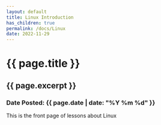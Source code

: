 ```yaml
---
layout: default
title: Linux Introduction 
has_children: true
permalink: /docs/Linux
date: 2022-11-29
---
```

<h1>{{ page.title }}</h1>
<h2>{{ page.excerpt }}</h2>
<h3>Date Posted: {{ page.date | date: "%Y %m %d" }}</h3>

This is the front page of lessons about Linux